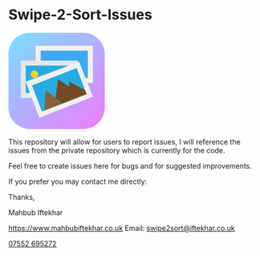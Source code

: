 # Swipe-2-Sort-Issues

![Swuoe 2 Sort](/ic_launcher_web.png)


This repository will allow for users to report issues, I will reference the issues from the private repository which is currently for the code.

Feel free to create issues here for bugs and for suggested improvements.

If you prefer you may contact me directly:


Thanks,


Mahbub Iftekhar
<p>
<a href="https://www.mahbubiftekhar.co.uk">https://www.mahbubiftekhar.co.uk</a>
Email: <a href="mailto:swipe2sort@iftekhar.co.uk?Subject=Swipe2Sort" target="_top">swipe2sort@iftekhar.co.uk</a>
 <br/>

 <a href="tel:+7552695272">07552 695272</a>


</p>
